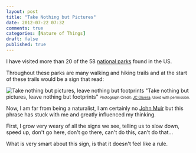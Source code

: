 ```yaml
---
layout: post
title: "Take Nothing but Pictures"
date: 2012-07-22 07:32
comments: true
categories: [Nature of Things]
draft: false
published: true
---
```


I have visited more than 20 of the 58 [national parks](http://en.wikipedia.org/wiki/List_of_national_parks_of_the_United_States) found in the US. 

Throughout these parks are many walking and hiking trails and at the start of these trails would be a sign that read:<!-- more -->

>
![Take nothing but pictures, leave nothing but footprints](/images/articles/take-nothing-but-pictures.jpg/) "Take nothing but pictures, leave nothing but footprints"
<small><small>Photograph Credit: [JC Olivera](http://www.jcolivera.com/). Used with permission.</small></small>

Now, I am far from being a naturalist, I am certainly no [John Muir](http://en.wikipedia.org/wiki/John_Muir) but this phrase has stuck with me and greatly influenced my thinking.

First, I grow very weary of all the signs we see, telling us to slow down, speed up, don't go here, don't go there, can't do this, can't do that...

What is very smart about this sign, is that it doesn't feel like a rule. 